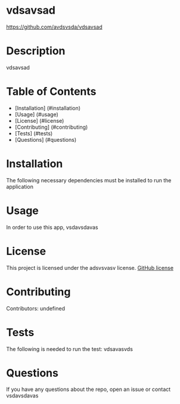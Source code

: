 # vdsavsad
https://github.com/avdsvsda/vdsavsad
# Description
vdsavsad
# Table of Contents
* [Installation] (#installation)
* [Usage] (#usage)
* [License] (#license)
* [Contributing] (#contributing)
* [Tests] (#tests)
* [Questions] (#questions)
# Installation
The following necessary dependencies must be installed to run the application
# Usage
In order to use this app, vsdavsdavas
# License
This project is licensed under the adsvsvasv license.
[GitHub license](https://ime.shields.io/badge/license-MIT-blue.svg)
# Contributing
Contributors: undefined
# Tests
The following is needed to run the test: vdsavasvds
# Questions
If you have any questions about the repo, open an issue or contact vsdavsdavas
